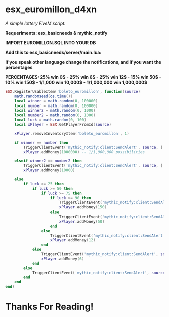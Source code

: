 # esx_euromillon_d4xn

*A simple lottery FiveM script.*

**Requeriments: esx_basicneeds & mythic_notify**

**IMPORT EUROMILLON.SQL INTO YOUR DB**

**Add this to esx_basicneeds/server/main.lua:**

**If you speak other language change the notifications, and if you want the percentages**

**PERCENTAGES: 25% win 0$ - 25% win 6$ - 25% win 12$ - 15% win 50$ - 10% win 150$ - 1/1,000 win 10,000$ - 1/1,000,000 win 1,000,000$**

```lua
ESX.RegisterUsableItem('boleto_euromillon', function(source)
    math.randomseed(os.time())
    local winner = math.random(0, 100000)
    local number = math.random(0, 100000)
    local winner2 = math.random(0, 1000)
    local number2 = math.random(0, 1000)
    local luck = math.random(0, 100)
    local xPlayer = ESX.GetPlayerFromId(source)

    xPlayer.removeInventoryItem('boleto_euromillon', 1)

    if winner == number then
		TriggerClientEvent('mythic_notify:client:SendAlert', source, { type = 'success', text = '1,000,000$ Te ha tocado el gordo!'})
        xPlayer.addMoney(1000000) -- 1/1,000,000 possibilities

    elseif winner2 == number2 then
		TriggerClientEvent('mythic_notify:client:SendAlert', source, { type = 'success', text = '10,000$ Te ha tocado el segundo premio!'})
        xPlayer.addMoney(10000)

    else
        if luck >= 25 then
            if luck >= 50 then
                if luck >= 75 then
                    if luck >= 90 then
						TriggerClientEvent('mythic_notify:client:SendAlert', source, { type = 'success', text = '150$ Te ha tocado el tercer premio!'})
                        xPlayer.addMoney(150)
                    else
						TriggerClientEvent('mythic_notify:client:SendAlert', source, { type = 'success', text = '50$ Te ha tocado el cuarto premio!'})
                        xPlayer.addMoney(50)
                    end
                else
					TriggerClientEvent('mythic_notify:client:SendAlert', source, { type = 'success', text = '12$ Te has quedado igual, porque no vuelves a probar suerte...'})
                    xPlayer.addMoney(12)
                end
            else
				TriggerClientEvent('mythic_notify:client:SendAlert', source, { type = 'error', text = '6$ Has recuperado la mitad!'})
                xPlayer.addMoney(6)
            end
        else
			TriggerClientEvent('mythic_notify:client:SendAlert', source, { type = 'error', text = 'No te ha tocado nada! :('})
        end
    end
end)
```

# Thanks For Reading!
